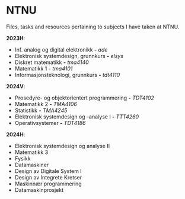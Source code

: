 # NTNU
Files, tasks and resources pertaining to subjects I have taken at NTNU.

**2023H**:
- Inf. analog og digital elektronikk **-** *ade*
- Elektronisk systemdesign, grunnkurs **-** *elsys*
- Diskret matematikk **-** *tma4140*
- Matematikk 1 **-** *tma4101*
- Informasjonsteknologi, grunnkurs **-** *tdt4110*

**2024V**:
- Prosedyre- og objektorientert programmering **-** *TDT4102*
- Matematikk 2 **-** *TMA4106*
- Statistikk **-** *TMA4245*
- Elektronisk systemdesign og -analyse I **-** *TTT4260*
- Operativsystemer **-** *TDT4186*

**2024H**:
- Elektronisk systemdesign og analyse II
- Matematikk 3
- Fysikk
- Datamaskiner
- Design av Digitale System I
- Design av Integrete Kretser
- Maskinnær programmering
- Datamaskinprosjekt
